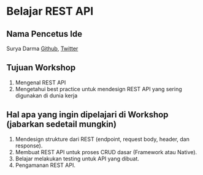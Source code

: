 # Belajar REST API

## Nama Pencetus Ide
Surya Darma [Github](https://github.com/imdbsd), [Twitter](https://twitter.com/Budisuryadarma)

## Tujuan Workshop
1. Mengenal REST API
2. Mengetahui best practice untuk mendesign REST API yang sering digunakan di dunia kerja

## Hal apa yang ingin dipelajari di Workshop (jabarkan sedetail mungkin)
1. Mendesign strukture dari REST (endpoint, request body, header, dan response).
2. Membuat REST API untuk proses CRUD dasar (Framework atau Native).
3. Belajar melakukan testing untuk API yang dibuat.
4. Pengamanan REST API.
